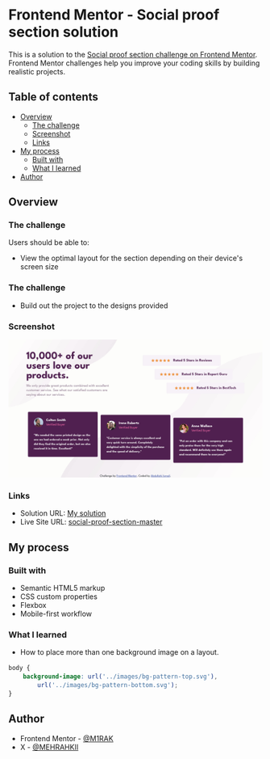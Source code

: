 # Frontend Mentor - Social proof section solution

This is a solution to the [Social proof section challenge on Frontend Mentor](https://www.frontendmentor.io/challenges/social-proof-section-6e0qTv_bA). Frontend Mentor challenges help you improve your coding skills by building realistic projects.

## Table of contents

-   [Overview](#overview)
    -   [The challenge](#the-challenge)
    -   [Screenshot](#screenshot)
    -   [Links](#links)
-   [My process](#my-process)
    -   [Built with](#built-with)
    -   [What I learned](#what-i-learned)
-   [Author](#author)

## Overview

### The challenge

Users should be able to:

-   View the optimal layout for the section depending on their device's screen size

### The challenge

-   Build out the project to the designs provided

### Screenshot

![](screenshot.jpg)

### Links

-   Solution URL: [My solution](https://github.com/M1RAK/Frontend-Mentor/tree/main/social-proof-section-master)
-   Live Site URL: [social-proof-section-master](https://main--nimble-mandazi-bdcbc1.netlify.app/)

## My process

### Built with

-   Semantic HTML5 markup
-   CSS custom properties
-   Flexbox
-   Mobile-first workflow

### What I learned

-   How to place more than one background image on a layout.

```css
body {
	background-image: url('../images/bg-pattern-top.svg'),
		url('../images/bg-pattern-bottom.svg');
}
```

## Author

-   Frontend Mentor - [@M1RAK](https://www.frontendmentor.io/profile/M1RAK)
-   X - [@MEHRAHKII](https://www.x.com/MEHRAHKII)
